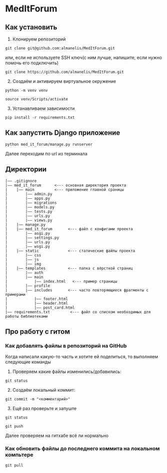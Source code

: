 MedItForum
===
## Как установить
1. Клонируем репозиторий
  ```
  git clone git@github.com:almanelis/MedItForum.git
  ```
  или, если не используете SSH ключ(с ним лучше, напишите, если нужно помочь его подключить)
  ```
  git clone https://github.com/almanelis/MedItForum.git
  ```

  
2. Создаём и активируем виртуальное окружение
  ```
  python -m venv venv
  ```
  ```
  source venv/Scripts/activate
  ```
3. Устанавливаем зависимости
  ```
  pip install -r requirements.txt
  ```
## Как запустить Django приложение
  ```
  python med_it_forum/manage.py runserver
  ```
  Далее переходим по url из терминала

## Директории
```
|—— .gitignore
|—— med_it_forum      <--- основная директория проекта
|    |—— main         <--- приложение главной сраницы
|        |—— admin.py
|        |—— apps.py
|        |—— migrations
|        |—— models.py
|        |—— tests.py
|        |—— urls.py
|        |—— views.py
|    |—— manage.py
|    |—— med_it_forum       <--- файл с конфигами проекта
|        |—— asgi.py
|        |—— settings.py
|        |—— urls.py
|        |—— wsgi.py
|    |—— static             <--- статические файлы проекта
|        |—— css
|        |—— js
|        |—— img
|    |—— templates          <--- папка с вёрсткой страниц
|        |—— auth
|        |—— main
|            |—— index.html   <--- пример страницы
|        |—— profile
|        |—— includes       <--- часто повторяющиеся фрагменты c примерами
|            |—— footer.html
|            |—— header.html
|            |—— post_card.html
|—— requirements.txt         <--- файл со списком необходимых для работы библиотеками
```
## Про работу с гитом
### Как добавлять файлы в репозиторий на GitHub
Когда написали какую-то часть и хотите ей поделиться, то выполняем следующие команды 
1. Проверяем какие файлы изменились/добавились:
  ```
  git status
  ```
2. Создаём локальный коммит:
  ```
  git commit -m "<комментарий>"
  ```
3. Ещё раз проверьте и запуште 
  ```
  git status
  ```
  ```
  git push
  ```
  Далее проверяем на гитхабе всё ли нормально

### Как обновить файлы до последнего коммита на локальном компьтере
  ```
  git pull
  ```
